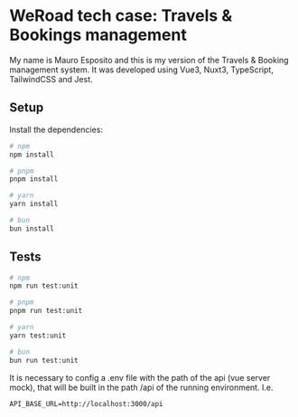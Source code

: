 # WeRoad tech case: Travels & Bookings management

My name is Mauro Esposito and this is my version of the Travels & Booking management system.
It was developed using Vue3, Nuxt3, TypeScript, TailwindCSS and Jest.

## Setup

Install the dependencies:

```bash
# npm
npm install

# pnpm
pnpm install

# yarn
yarn install

# bun
bun install
```

## Tests

```bash
# npm
npm run test:unit

# pnpm
pnpm run test:unit

# yarn
yarn test:unit

# bun
bun run test:unit
```

It is necessary to config a .env file with the path of the api (vue server mock), that will be built in the path /api of the running environment. I.e.
```
API_BASE_URL=http://localhost:3000/api
```
